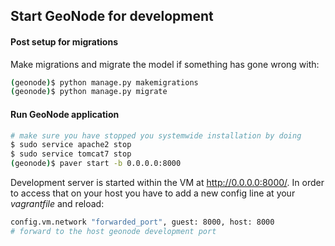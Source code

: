 ## Start GeoNode for development

#### Post setup for migrations

Make migrations and migrate the model if something has gone wrong with:

```bash
(geonode)$ python manage.py makemigrations
(geonode)$ python manage.py migrate
```

#### Run GeoNode application

```bash
# make sure you have stopped you systemwide installation by doing
$ sudo service apache2 stop
$ sudo service tomcat7 stop
(geonode)$ paver start -b 0.0.0.0:8000
```

Development server is started within the VM at http://0.0.0.0:8000/. In order to access that on your host you have to add a new config line at your *vagrantfile* and reload:

```bash
config.vm.network "forwarded_port", guest: 8000, host: 8000
# forward to the host geonode development port
```
